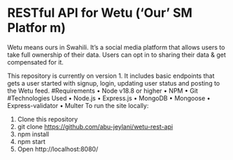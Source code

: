 # RESTful API for Wetu (‘Our’ SM Platfor m)
Wetu means ours in Swahili. It’s a social media platform that allows users to take full ownership of their data.  Users can opt in to sharing their data & get compensated for it.

This repository is currently on version 1. It includes basic endpoints that gets a user started with signup, login, updating user status and posting to the Wetu feed. 
#Requirements
•	Node v18.8 or higher
•	NPM
•	Git
#Technologies Used
•	Node.js
•	Express.js
•	MongoDB
•	Mongoose
•	Express-validator
•	Multer
To run the site locally:
1.	Clone this repository
2.	git clone https://github.com/abu-jeylani/wetu-rest-api 
3.	npm install
4.	npm start
5.	Open http://localhost:8080/

